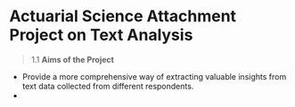 # **Actuarial Science Attachment Project on Text Analysis**

> 1.1 **Aims of the Project**
- Provide a more comprehensive way of extracting valuable insights from text data collected from different respondents.
- 
